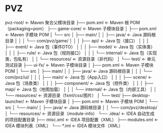 # PVZ
pvz-root/                          ← Maven 聚合父模块目录
├── pom.xml                        ← Maven 根 POM（packaging=pom）
├── game-core/                     ← Maven 子模块目录
│   ├── pom.xml                    ← Maven 子模块 POM
│   └── src
│       ├── main/
│       │   ├── java/              ← Java 源码根目录
│       │   │   └── com/pvz/game/
│       │   │       ├── api/       ← Java 包（接口）
│       │   │       ├── event/     ← Java 包（事件DTO）
│       │   │       ├── model/     ← Java 包（实体类）
│       │   │       ├── rule/      ← Java 包（规则接口）
│       │   │       └── internal/  ← Java 包（实现类，包私有）
│       │   └── resources/         ← 资源目录（非代码）
│       └── test/                  ← 单元测试目录
├── ui-fx/                         ← Maven 子模块目录
│   ├── pom.xml                    ← Maven 子模块 POM
│   └── src
│       ├── main/
│       │   ├── java/              ← Java 源码根目录
│       │   │   └── com/pvz/ui/
│       │   │       ├── main/      ← Java 包（App入口）
│       │   │       ├── scene/     ← Java 包（场景类）
│       │   │       ├── component/ ← Java 包（控件类）
│       │   │       ├── map/       ← Java 包（地图加载）
│       │   │       └── internal/  ← Java 包（内部工具）
│       │   └── resources/         ← 资源目录（fxml/css/图片）
│       └── test/
├── desktop-launcher/              ← Maven 子模块目录
│   ├── pom.xml                    ← Maven 子模块 POM
│   └── src
│       └── main/
│           ├── java/              ← Java 源码根目录
│           │   └── com/pvz/desktop/
│           └── resources/         ← 资源目录（module-info）
└── .idea/                         ← IDEA 自动生成的项目配置目录
    ├── misc.xml                   ← IDEA 项目配置（XML）
    ├── modules.xml                ← IDEA 模块列表（XML）
    └── *.iml                      ← IDEA 模块文件（XML）
